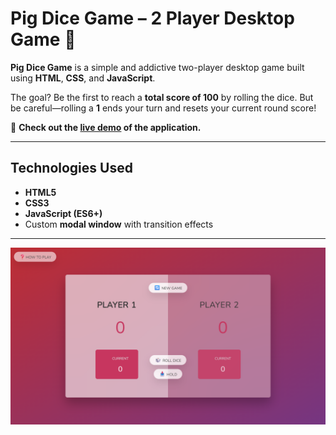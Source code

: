 # Pig Dice Game – 2 Player Desktop Game 🎲

**Pig Dice Game** is a simple and addictive two-player desktop game built using **HTML**, **CSS**, and **JavaScript**.

The goal? Be the first to reach a **total score of 100** by rolling the dice. But be careful—rolling a **1** ends your turn and resets your current round score!

🔗 **Check out the [live demo](https://bahareh-bahrami.github.io/Pig-Game/) of the application.**

---

## Technologies Used

- **HTML5**
- **CSS3**
- **JavaScript (ES6+)**
- Custom **modal window** with transition effects

---

![Game Screenshot](./screenshot.png)
